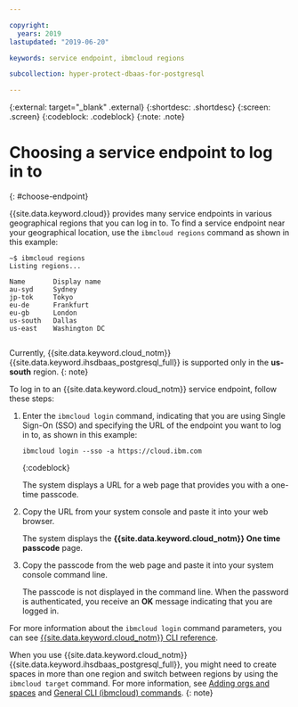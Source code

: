 ```yaml
---

copyright:
  years: 2019
lastupdated: "2019-06-20"

keywords: service endpoint, ibmcloud regions

subcollection: hyper-protect-dbaas-for-postgresql

---
```


{:external: target="_blank" .external}
{:shortdesc: .shortdesc}
{:screen: .screen}
{:codeblock: .codeblock}
{:note: .note}


# Choosing a service endpoint to log in to
{: #choose-endpoint}

{{site.data.keyword.cloud}} provides many service endpoints in various geographical regions that you can log in to.
To find a service endpoint near your geographical location, use the `ibmcloud regions` command as shown in this example:

<pre><code class="hljs">~$ ibmcloud regions
Listing regions...

Name       Display name
au-syd     Sydney
jp-tok     Tokyo
eu-de      Frankfurt
eu-gb      London
us-south   Dallas
us-east    Washington DC

</code></pre>

Currently, {{site.data.keyword.cloud_notm}} {{site.data.keyword.ihsdbaas_postgresql_full}} is supported only in the **us-south** region.
{: note}

To log in to an {{site.data.keyword.cloud_notm}} service endpoint, follow these steps:

1. Enter the `ibmcloud login` command, indicating that you are using Single Sign-On (SSO) and specifying the URL of the endpoint you want to log in to, as shown in this example:

    ```
    ibmcloud login --sso -a https://cloud.ibm.com
    ```
    {:codeblock}

   The system displays a URL for a web page that provides you with a one-time passcode.

2. Copy the URL from your system console and paste it into your web browser.

   The system displays the **{{site.data.keyword.cloud_notm}} One time passcode** page.

3. Copy the passcode from the web page and paste it into your system console command line.

   The passcode is not displayed in the command line. When the password is authenticated, you receive an **OK** message indicating that you are logged in.

For more information about the `ibmcloud login` command parameters, you can see [{{site.data.keyword.cloud_notm}} CLI reference](/docs/cli/reference/ibmcloud?topic=cloud-cli-ibmcloud_cli#ibmcloud_login).

When you use {{site.data.keyword.cloud_notm}} {{site.data.keyword.ihsdbaas_postgresql_full}}, you might need to create spaces in more than one region and switch between regions by using the `ibmcloud target` command. For more information, see [Adding orgs and spaces](/docs/account?topic=account-orgsspacesusers#orgsspacesusers)
and [General CLI (ibmcloud) commands](/docs/cli/reference/ibmcloud?topic=cloud-cli-ibmcloud_cli#bluemix_target).
{: note}
